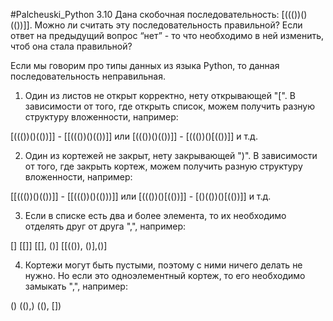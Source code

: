 #Palcheuski_Python 3.10
Дана скобочная последовательность: [((())()(())]]. Можно ли считать эту последовательность правильной?
Если ответ на предыдущий вопрос “нет” - то что необходимо в ней изменить, чтоб она стала правильной?

Если мы говорим про типы данных из языка Python, то данная последовательность неправильная.

1) Один из листов не открыт корректно, нету открывающей "[".
В зависимости от того, где открыть список, можем получить разную структуру вложенности, например:

[((())()(())]]  -  [[((())()(())]]
или
[((())()(())]]  -  [((())()[(())]]
и т.д.

2) Один из кортежей не закрыт, нету закрывающей ")".
В зависимости от того, где закрыть кортеж, можем получить разную структуру вложенности, например:

[[((())()(())]]  -  [[((())()(()))]]
или
[((())()[(())]]  -  [()(())()[(())]]
и т.д.

3) Если в списке есть два и более элемента, то их необходимо отделять друг от друга ",", например:

[] 
[[]]
[[], ()]
[[(()), ()],()]

4) Кортежи могут быть пустыми, поэтому с ними ничего делать не нужно.
Но если это одноэлементный кортеж, то его необходимо замыкать ",", например:

()
((),)
((), [])